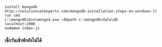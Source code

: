```
install mongodb
http://solutionsatexperts.com/mongodb-installation-steps-on-windows-7/
run cmd
c:\mongodb\bin\mongod.exe –dbpath c:\mongodb\data\db
localhost:2000
nodemon index.js
```
### เช็กวันเข้าพักยังไม่ได้
